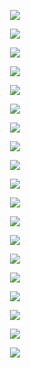 <p align="center"> <img src= 'all_figs/Hyperplanes DGN, Run = 1, Epoch = 0000, Step = 00.png' /> </p>
<p align="center"> <img src= 'all_figs/Hyperplanes DGN, Run = 1, Epoch = 0001, Step = 04.png' /> </p>
<p align="center"> <img src= 'all_figs/Hyperplanes DGN, Run = 1, Epoch = 0001, Step = 08.png' /> </p>
<p align="center"> <img src= 'all_figs/Hyperplanes DGN, Run = 1, Epoch = 0001, Step = 12.png' /> </p>
<p align="center"> <img src= 'all_figs/Hyperplanes DGN, Run = 1, Epoch = 0001, Step = 16.png' /> </p>
<p align="center"> <img src= 'all_figs/Hyperplanes DGN, Run = 1, Epoch = 0002, Step = 04.png' /> </p>
<p align="center"> <img src= 'all_figs/Hyperplanes DGN, Run = 1, Epoch = 0002, Step = 08.png' /> </p>
<p align="center"> <img src= 'all_figs/Hyperplanes DGN, Run = 1, Epoch = 0002, Step = 12.png' /> </p>
<p align="center"> <img src= 'all_figs/Hyperplanes DGN, Run = 1, Epoch = 0002, Step = 16.png' /> </p>
<p align="center"> <img src= 'all_figs/Hyperplanes DGN, Run = 1, Epoch = 0003, Step = 16.png' /> </p>
<p align="center"> <img src= 'all_figs/Hyperplanes DGN, Run = 1, Epoch = 0004, Step = 16.png' /> </p>
<p align="center"> <img src= 'all_figs/Hyperplanes DGN, Run = 1, Epoch = 0005, Step = 16.png' /> </p>
<p align="center"> <img src= 'all_figs/Hyperplanes DGN, Run = 1, Epoch = 0006, Step = 16.png' /> </p>
<p align="center"> <img src= 'all_figs/Hyperplanes DGN, Run = 1, Epoch = 0007, Step = 16.png' /> </p>
<p align="center"> <img src= 'all_figs/Hyperplanes DGN, Run = 1, Epoch = 0008, Step = 16.png' /> </p>
<p align="center"> <img src= 'all_figs/Hyperplanes DGN, Run = 1, Epoch = 0009, Step = 16.png' /> </p>
<p align="center"> <img src= 'all_figs/Hyperplanes DGN, Run = 1, Epoch = 0010, Step = 16.png' /> </p>
<p align="center"> <img src= 'all_figs/Hyperplanes DGN, Run = 1, Epoch = 0020, Step = 16.png' /> </p>
<p align="center"> <img src= 'all_figs/Hyperplanes DGN, Run = 1, Epoch = 0030, Step = 16.png' /> </p>
